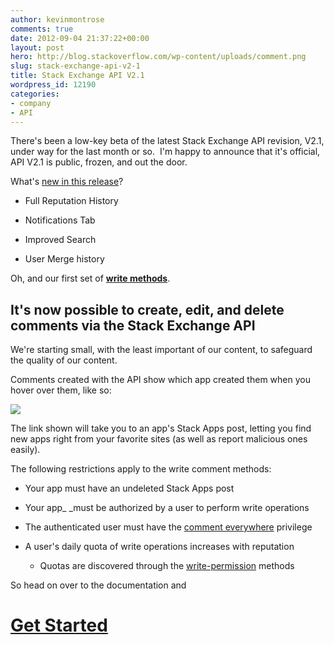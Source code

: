 ```yaml
---
author: kevinmontrose
comments: true
date: 2012-09-04 21:37:22+00:00
layout: post
hero: http://blog.stackoverflow.com/wp-content/uploads/comment.png
slug: stack-exchange-api-v2-1
title: Stack Exchange API V2.1
wordpress_id: 12190
categories:
- company
- API
---
```


There's been a low-key beta of the latest Stack Exchange API revision, V2.1, under way for the last month or so.  I'm happy to announce that it's official, API V2.1 is public, frozen, and out the door.

What's [new in this release](https://api.stackexchange.com/docs/change-log)?



	
  * Full Reputation History

	
  * Notifications Tab

	
  * Improved Search

	
  * User Merge history


Oh, and our first set of [**write methods**](https://api.stackexchange.com/docs/write).


## It's now possible to create, edit, and delete comments via the Stack Exchange API


We're starting small, with the least important of our content, to safeguard the quality of our content.

Comments created with the API show which app created them when you hover over them, like so:

[![](http://blog.stackoverflow.com/wp-content/uploads/comment.png)](http://blog.stackoverflow.com/2012/09/stack-exchange-api-v2-1/comment/)

The link shown will take you to an app's Stack Apps post, letting you find new apps right from your favorite sites (as well as report malicious ones easily).

The following restrictions apply to the write comment methods:



	
  * Your app must have an undeleted Stack Apps post

	
  * Your app_ _must be authorized by a user to perform write operations

	
  * The authenticated user must have the [comment everywhere](http://stackoverflow.com/privileges/comment) privilege

	
  * A user's daily quota of write operations increases with reputation

	
    * Quotas are discovered through the [write-permission](https://api.stackexchange.com/docs/me-write-permissions) methods





So head on over to the documentation and


# [Get Started](https://api.stackexchange.com/docs)
